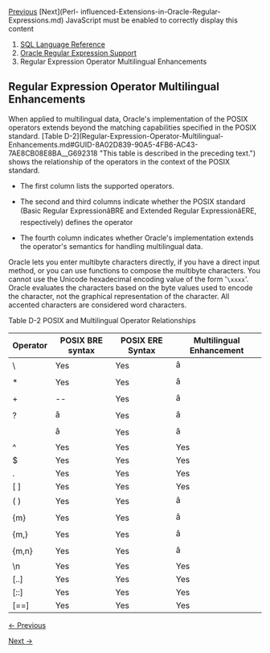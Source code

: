 [Previous](Multilingual-Regular-Expression-Syntax.md) [Next](Perl-
influenced-Extensions-in-Oracle-Regular-Expressions.md) JavaScript must be
enabled to correctly display this content

  1. [SQL Language Reference ](index.md)
  2. [ Oracle Regular Expression Support](Oracle-Regular-Expression-Support.md)
  3. Regular Expression Operator Multilingual Enhancements

## Regular Expression Operator Multilingual Enhancements

When applied to multilingual data, Oracle's implementation of the POSIX
operators extends beyond the matching capabilities specified in the POSIX
standard. [Table D-2](Regular-Expression-Operator-Multilingual-
Enhancements.md#GUID-8A02D839-90A5-4FB6-AC43-7AE8CB08E8BA__G692318 "This
table is described in the preceding text.") shows the relationship of the
operators in the context of the POSIX standard.

  * The first column lists the supported operators.

  * The second and third columns indicate whether the POSIX standard (Basic Regular ExpressionâBRE and Extended Regular ExpressionâERE, respectively) defines the operator

  * The fourth column indicates whether Oracle's implementation extends the operator's semantics for handling multilingual data.

Oracle lets you enter multibyte characters directly, if you have a direct
input method, or you can use functions to compose the multibyte characters.
You cannot use the Unicode hexadecimal encoding value of the form '`\xxxx`'.
Oracle evaluates the characters based on the byte values used to encode the
character, not the graphical representation of the character. All accented
characters are considered word characters.

Table D-2 POSIX and Multilingual Operator Relationships

Operator | POSIX BRE syntax | POSIX ERE Syntax | Multilingual Enhancement  
---|---|---|---  
\ |  Yes |  Yes |  â  
* |  Yes |  Yes |  â  
+ |  \-- |  Yes |  â  
? |  â |  Yes |  â  
| |  â |  Yes |  â  
^ |  Yes |  Yes |  Yes  
$ |  Yes |  Yes |  Yes  
. |  Yes |  Yes |  Yes  
[ ] |  Yes |  Yes |  Yes  
( ) |  Yes |  Yes |  â  
{m} |  Yes |  Yes |  â  
{m,} |  Yes |  Yes |  â  
{m,n} |  Yes |  Yes |  â  
\n |  Yes |  Yes |  Yes  
[..] |  Yes |  Yes |  Yes  
[::] |  Yes |  Yes |  Yes  
[==] |  Yes |  Yes |  Yes


[← Previous](Multilingual-Regular-Expression-Syntax.md)

[Next →](Perl-influenced-Extensions-in-Oracle-Regular-Expressions.md)
